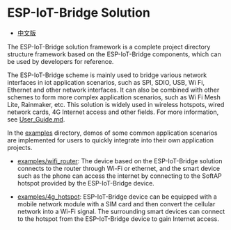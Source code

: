 # ESP-IoT-Bridge Solution

- [中文版](README_CN.md)

The ESP-IoT-Bridge solution framework is a complete project directory structure framework based on the ESP-IoT-Bridge components, which can be used by developers for reference.

The ESP-IoT-Bridge scheme is mainly used to bridge various network interfaces in iot application scenarios, such as SPI, SDIO, USB, Wi Fi, Ethernet and other network interfaces. It can also be combined with other schemes to form more complex application scenarios, such as Wi Fi Mesh Lite, Rainmaker, etc. This solution is widely used in wireless hotspots, wired network cards, 4G Internet access and other fields. For more information, see [User_Guide.md](components/iot_bridge/User_Guide.md).

In the [examples](examples) directory, demos of some common application scenarios are implemented for users to quickly integrate into their own application projects.

- [examples/wifi_router](examples/wifi_router): The device based on the ESP-IoT-Bridge solution connects to the router through Wi-Fi or ethernet, and the smart device such as the phone can access the internet by connecting to the SoftAP hotspot provided by the ESP-IoT-Bridge device.

- [examples/4g_hotspot](examples/4g_hotspot): ESP-IoT-Bridge device can be equipped with a mobile network module with a SIM card and then convert the cellular network into a Wi-Fi signal. The surrounding smart devices can connect to the hotspot from the ESP-IoT-Bridge device to gain Internet access.
